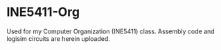 # INE5411-Org
Used for my Computer Organization (INE5411) class. Assembly code and logisim circuits are herein uploaded. 

